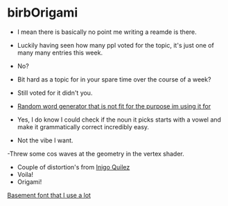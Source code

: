 # birbOrigami

- I mean there is basically no point me writing a reamde is there.
- Luckily having seen how many ppl voted for the topic, it's just one of many many entries this week.
- No?
- Bit hard as a topic for in your spare time over the course of a week?
- Still voted for it didn't you.


- [Random word generator that is not fit for the purpose im using it for](https://www.npmjs.com/package/random-word-slugs)
- Yes, I do know I could check if the noun it picks starts with a vowel and make it grammatically correct incredibly easy.
- Not the vibe I want. 

-Threw some cos waves at the geometry in the vertex shader.
- Couple of distortion's from  [Inigo Quilez ](https://iquilezles.org/articles/distfunctions/)
- Voila!
- Origami!


[Basement font that I use a lot](https://grotesque.basement.studio/)
